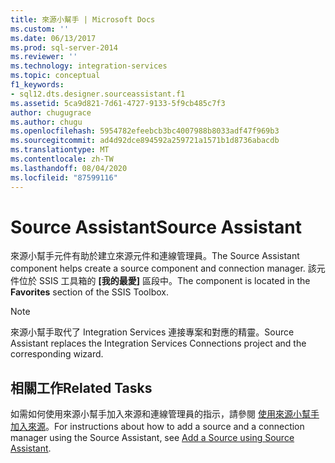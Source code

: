 ```yaml
---
title: 來源小幫手 | Microsoft Docs
ms.custom: ''
ms.date: 06/13/2017
ms.prod: sql-server-2014
ms.reviewer: ''
ms.technology: integration-services
ms.topic: conceptual
f1_keywords:
- sql12.dts.designer.sourceassistant.f1
ms.assetid: 5ca9d821-7d61-4727-9133-5f9cb485c7f3
author: chugugrace
ms.author: chugu
ms.openlocfilehash: 5954782efeebcb3bc4007988b8033adf47f969b3
ms.sourcegitcommit: ad4d92dce894592a259721a1571b1d8736abacdb
ms.translationtype: MT
ms.contentlocale: zh-TW
ms.lasthandoff: 08/04/2020
ms.locfileid: "87599116"
---
```

# <a name="source-assistant"></a><span data-ttu-id="d6707-102">Source Assistant</span><span class="sxs-lookup"><span data-stu-id="d6707-102">Source Assistant</span></span>
  <span data-ttu-id="d6707-103">來源小幫手元件有助於建立來源元件和連線管理員。</span><span class="sxs-lookup"><span data-stu-id="d6707-103">The Source Assistant component helps create a source component and connection manager.</span></span> <span data-ttu-id="d6707-104">該元件位於 SSIS 工具箱的 **[我的最愛]** 區段中。</span><span class="sxs-lookup"><span data-stu-id="d6707-104">The component is located in the **Favorites** section of the SSIS Toolbox.</span></span>  
  
> [!NOTE]  
>  <span data-ttu-id="d6707-105">來源小幫手取代了 Integration Services 連接專案和對應的精靈。</span><span class="sxs-lookup"><span data-stu-id="d6707-105">Source Assistant replaces the Integration Services Connections project and the corresponding wizard.</span></span>  
  
## <a name="related-tasks"></a><span data-ttu-id="d6707-106">相關工作</span><span class="sxs-lookup"><span data-stu-id="d6707-106">Related Tasks</span></span>  
 <span data-ttu-id="d6707-107">如需如何使用來源小幫手加入來源和連線管理員的指示，請參閱 [使用來源小幫手加入來源](../add-a-source-using-source-assistant.md)。</span><span class="sxs-lookup"><span data-stu-id="d6707-107">For instructions about how to add a source and a connection manager using the Source Assistant, see [Add a Source using Source Assistant](../add-a-source-using-source-assistant.md).</span></span>  
  
  
